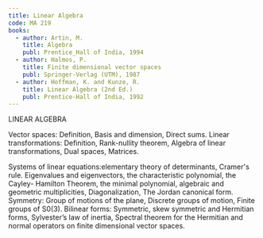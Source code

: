 ```yaml
---
title: Linear Algebra
code: MA 219
books:
  - author: Artin, M.  
    title: Algebra
    publ: Prentice_Hall of India, 1994 
  - author: Halmos, P.
    title: Finite dimensional vector spaces
    publ: Springer-Verlag (UTM), 1987 
  - author: Hoffman, K. and Kunze, R.
    title: Linear Algebra (2nd Ed.)
    publ: Prentice-Hall of India, 1992
---
```

LINEAR ALGEBRA

Vector spaces: Definition, Basis and dimension, Direct sums.
Linear transformations: Definition, Rank-nullity theorem, Algebra of linear
transformations, Dual spaces, Matrices.

Systems of linear equations:elementary theory of determinants, Cramer's rule.
Eigenvalues and eigenvectors, the characteristic polynomial, the Cayley-
Hamilton Theorem, the minimal polynomial, algebraic and geometric
multiplicities, Diagonalization, The Jordan canonical form.
Symmetry: Group of motions of the plane, Discrete groups of motion, Finite
groups of S0(3).
Bilinear forms: Symmetric, skew symmetric and Hermitian forms, Sylvester’s law
of inertia, Spectral theorem for the Hermitian and normal operators on finite
dimensional vector spaces.
 
